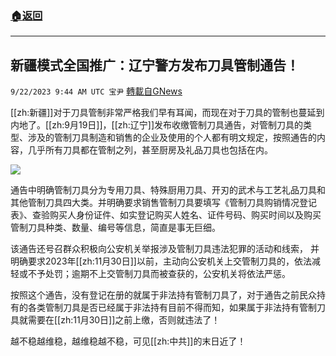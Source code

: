###  [:house:返回](README.md)
---


## 新疆模式全国推广：辽宁警方发布刀具管制通告！
`9/22/2023 9:44 AM UTC 宝尹` [轉載自GNews](https://gnews.org/articles/1725950)

[[zh:新疆]]对于刀具管制非常严格我们早有耳闻，而现在对于刀具的管制也蔓延到内地了。[[zh:9月19日]]，[[zh:辽宁]]发布收缴管制刀具通告，对管制刀具的类型、涉及的管制刀具制造和销售的企业及使用的个人都有明文规定，按照通告的内容，几乎所有刀具都在管制之列，甚至厨房及礼品刀具也包括在内。

![](https://i.imgur.com/w2ZNDq8.jpg)

通告中明确管制刀具分为专用刀具、特殊厨用刀具、开刃的武术与工艺礼品刀具和其他管制刀具四大类。并明确要求销售管制刀具要填写《管制刀具购销情况登记表》、查验购买人身份证件、如实登记购买人姓名、证件号码、购买时间以及购买管制刀具种类、数量、编号等信息，简直是事无巨细。

该通告还号召群众积极向公安机关举报涉及管制刀具违法犯罪的活动和线索， 并明确要求2023年[[zh:11月30日]]以前，主动向公安机关上交管制刀具的，依法减轻或不予处罚；逾期不上交管制刀具而被查获的，公安机关将依法严惩。

按照这个通告，没有登记在册的就属于非法持有管制刀具了，对于通告之前民众持有的各类管制刀具是否已经属于非法持有目前不得而知，如果属于非法持有管制刀具就需要在[[zh:11月30日]]之前上缴，否则就违法了！

越不稳越维稳，越维稳越不稳，可见[[zh:中共]]的末日近了！
